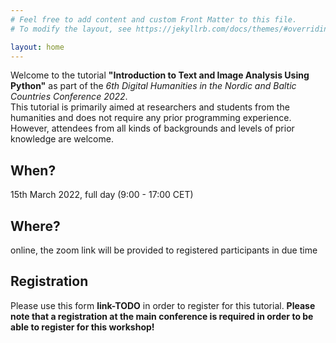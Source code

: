 ```yaml
---
# Feel free to add content and custom Front Matter to this file.
# To modify the layout, see https://jekyllrb.com/docs/themes/#overriding-theme-defaults

layout: home
---
```

Welcome to the tutorial **"Introduction to Text and Image Analysis Using Python"** as part of the _6th Digital Humanities in the Nordic and Baltic Countries Conference 2022_.    
This tutorial is primarily aimed at researchers and students from the humanities and does not require any prior programming experience. However, attendees from all kinds of backgrounds and levels of prior knowledge are welcome. 

## When? 
15th March 2022, full day (9:00 - 17:00 CET)

## Where? 
online, the zoom link will be provided to registered participants in due time

## Registration

Please use this form **link-TODO** in order to register for this tutorial. **Please note that a registration at the main conference is required in order to be able to register for this workshop!**

   
